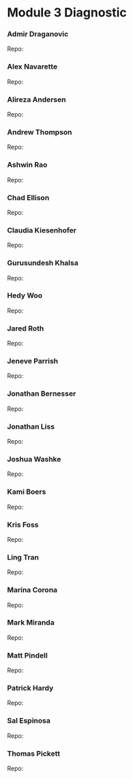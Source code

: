 # Module 3 Diagnostic

### Admir Draganovic
  Repo: 

### Alex Navarette
  Repo: 

### Alireza Andersen
  Repo: 

### Andrew Thompson
  Repo: 

### Ashwin Rao
  Repo: 

### Chad Ellison
  Repo: 

### Claudia Kiesenhofer
  Repo: 

### Gurusundesh Khalsa
  Repo: 

### Hedy Woo
  Repo: 

### Jared Roth
  Repo: 

### Jeneve Parrish
  Repo: 

### Jonathan Bernesser
  Repo: 

### Jonathan Liss
  Repo: 

### Joshua Washke
  Repo: 

### Kami Boers
  Repo: 

### Kris Foss
  Repo: 

### Ling Tran
  Repo: 

### Marina Corona
  Repo: 

### Mark Miranda
  Repo: 

### Matt Pindell
  Repo: 

### Patrick Hardy
  Repo: 

### Sal Espinosa
  Repo: 

### Thomas Pickett
  Repo: 

